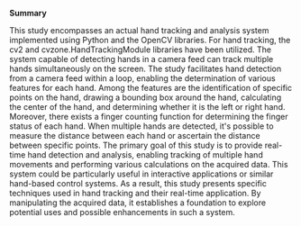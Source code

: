 **Summary**

This study encompasses an actual hand tracking and analysis system implemented using Python and the OpenCV libraries. For hand tracking, the cv2 and
cvzone.HandTrackingModule libraries have been utilized. The system capable of detecting
hands in a camera feed can track multiple hands simultaneously on the screen.
The study facilitates hand detection from a camera feed within a loop, enabling the
determination of various features for each hand. Among the features are the identification
of specific points on the hand, drawing a bounding box around the hand, calculating the
center of the hand, and determining whether it is the left or right hand.
Moreover, there exists a finger counting function for determining the finger status of each
hand. When multiple hands are detected, it's possible to measure the distance between
each hand or ascertain the distance between specific points.
The primary goal of this study is to provide real-time hand detection and analysis, enabling
tracking of multiple hand movements and performing various calculations on the acquired
data. This system could be particularly useful in interactive applications or similar
hand-based control systems.
As a result, this study presents specific techniques used in hand tracking and their real-time
application. By manipulating the acquired data, it establishes a foundation to explore
potential uses and possible enhancements in such a system.
